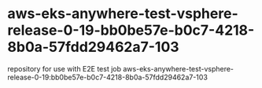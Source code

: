 # aws-eks-anywhere-test-vsphere-release-0-19-bb0be57e-b0c7-4218-8b0a-57fdd29462a7-103
repository for use with E2E test job aws-eks-anywhere-test-vsphere-release-0-19:bb0be57e-b0c7-4218-8b0a-57fdd29462a7-103
